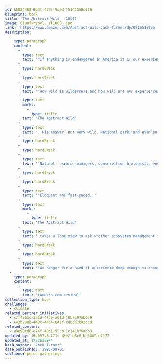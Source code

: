 ```yaml
---
id: b6024468-0b3f-4752-9de3-f5141560c0f6
blueprint: book
title: 'The Abstract Wild  (1996)'
image: 61unfkryovl._sl1000_.jpg
link: 'https://www.amazon.com/Abstract-Wild-Jack-Turner/dp/0816516995'
description:
  -
    type: paragraph
    content:
      -
        type: text
        text: '"If anything is endangered in America it is our experience of wild nature — gross contact. There is knowledge only the wild can give us, knowledge specific to it, knowledge specific to the experience of it. These are its gifts to us.'
      -
        type: hardBreak
      -
        type: hardBreak
      -
        type: text
        text: '"How wild is wilderness and how wild are our experiences in it, asks Jack Turner in the pages of '
      -
        type: text
        marks:
          -
            type: italic
        text: 'The Abstract Wild'
      -
        type: text
        text: ". His answer: not very wild. National parks and even so-called wilderness areas fall far short of offering the primal, mystic connection possible in wild places. And this is so, Turner avows, because any managed land, never mind what it's called, ceases to be wild. Moreover, what little wildness we have left is fast being destroyed by the very systems designed to preserve it."
      -
        type: hardBreak
      -
        type: hardBreak
      -
        type: text
        text: '"Natural resource managers, conservation biologists, environmental economists, park rangers, zoo directors, and environmental activists: Turner''s new book takes aim at these and all others who labor in the name of preservation. He argues for a new conservation ethic that focuses less on preserving things and more on preserving process and "leaving things be." He takes off after zoos and wilderness tourism with a vengeance, and he cautions us to resist language that calls a tree "a resource" and wilderness "a management unit."'
      -
        type: hardBreak
      -
        type: hardBreak
      -
        type: text
        text: '"Eloquent and fast-paced, '
      -
        type: text
        marks:
          -
            type: italic
        text: 'The Abstract Wild'
      -
        type: text
        text: ' takes a long view to ask whether ecosystem management isn''t "a bit of a sham" and the control of grizzlies and wolves "at best a travesty." Next, the author might bring his readers up-close for a look at pelicans, mountain lions, or Shamu the whale. From whatever angle, Turner stirs into his arguments the words of dozens of other American writers including Thoreau, Hemingway, Faulkner, and environmentalist Doug Peacock.'
      -
        type: hardBreak
      -
        type: hardBreak
      -
        type: text
        text: '"We hunger for a kind of experience deep enough to change our selves, our form of life, writes Turner. Readers who take his words to heart will find, if not their selves, their perspectives on the natural world recast in ways that are hard to ignore and harder to forget."'
  -
    type: paragraph
    content:
      -
        type: text
        text: '(Amazon.com review)'
collection_type: book
challenges:
  - climate
related_partner_initiatives:
  - c7f4951c-3a1d-4fd9-a01d-f0b73975b069
  - 643b298b-448c-44d4-841f-cdbcd7b03dcd
related_content:
  - abe90cd8-e74f-48d1-95cb-1c141bf6adb3
updated_by: 46c097c5-771c-49e2-b8c6-ba6009ae7172
updated_at: 1722630874
book_author: 'Jack Turner'
date_published: '1996-09-01'
sections: peace-gatherings
---
```

